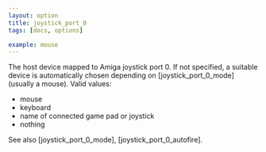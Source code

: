 ```yaml
---
layout: option
title: joystick_port_0
tags: [docs, options]

example: mouse
---
```


The host device mapped to Amiga joystick port 0. If not specified, a suitable
device is automatically chosen depending on [joystick_port_0_mode] (usually
a mouse). Valid values:

* mouse
* keyboard
* name of connected game pad or joystick
* nothing

See also [joystick_port_0_mode], [joystick_port_0_autofire].
